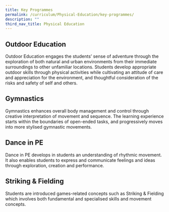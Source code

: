 ```yaml
---
title: Key Programmes
permalink: /curriculum/Physical-Education/key-programmes/
description: ""
third_nav_title: Physical Education
---
```

## Outdoor Education


Outdoor Education engages the students’ sense of adventure through the exploration of both natural and urban environments from their immediate surroundings to other unfamiliar locations. Students develop appropriate outdoor skills through physical activities while cultivating an attitude of care and appreciation for the environment, and thoughtful consideration of the risks and safety of self and others.

  

## Gymnastics


Gymnastics enhances overall body management and control through creative interpretation of movement and sequence. The learning experience starts within the boundaries of open-ended tasks, and progressively moves into more stylised gymnastic movements.

  

## Dance in PE


Dance in PE develops in students an understanding of rhythmic movement. It also enables students to express and communicate feelings and ideas through exploration, creation and performance.

  

## Striking & Fielding

Students are introduced games-related concepts such as Striking & Fielding which involves both fundamental and specialised skills and movement concepts.